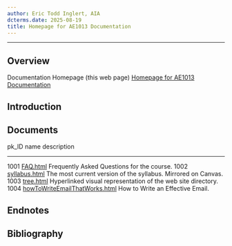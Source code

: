 ```yaml
---
author: Eric Todd Inglert, AIA
dcterms.date: 2025-08-19
title: Homepage for AE1013 Documentation
---
```


------------------------------------------------------------------------

## Overview

Documentation Homepage (this web page) [Homepage for AE1013 Documentation]()

## Introduction

## Documents

  pk_ID   name                                                           description
  ------- -------------------------------------------------------------- ---------------------------------------------------------------
  1001    [FAQ.html](FAQ.html)                                           Frequently Asked Questions for the course.
  1002    [syllabus.html](syllabus.html)                                 The most current version of the syllabus. Mirrored on Canvas.
  1003    [tree.html](tree.html)                                         Hyperlinked visual representation of the web site directory.
  1004    [howToWriteEmailThatWorks.html](howToWriteEmailThatWorks.html) How to Write an Effective Email.

## Endnotes

## Bibliography
